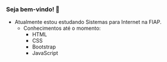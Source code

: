 ### Seja bem-vindo! 👋

- Atualmente estou estudando Sistemas para Internet na FIAP.
  - Conhecimentos até o momento:
    - HTML
    - CSS
    - Bootstrap
    - JavaScript

<!--
**gstvlmachado/gstvlmachado** is a ✨ _special_ ✨ repository because its `README.md` (this file) appears on your GitHub profile.

Here are some ideas to get you started:

- 🔭 I’m currently working on ...
- 🌱 I’m currently learning ...
- 👯 I’m looking to collaborate on ...
- 🤔 I’m looking for help with ...
- 💬 Ask me about ...
- 📫 How to reach me: ...
- 😄 Pronouns: ...
- ⚡ Fun fact: ...
-->
